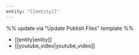 ```yaml
---
entity: "[[entity]]"
---
```

%% update via "Update Publish Files" template %% 

- [[entity|entity]]
- [[youtube_video|youtube_video]]
